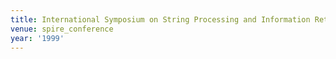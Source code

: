 ```yaml
---
title: International Symposium on String Processing and Information Retrieval (1999)
venue: spire_conference
year: '1999'
---
```

